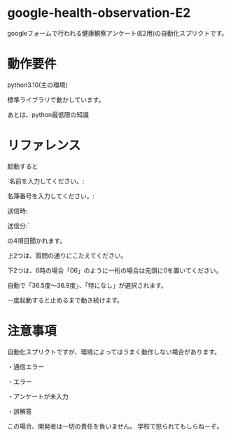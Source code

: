# google-health-observation-E2
googleフォームで行われる健康観察アンケート(E2用)の自動化スプリクトです。

# 動作要件
python3.10(主の環境)

標準ライブラリで動かしています。

あとは、python最低限の知識

# リファレンス
起動すると

`名前を入力してください。:

名簿番号を入力してください。:

送信時:

送信分:`

の4項目聞かれます。

上2つは、質問の通りにこたえてください。

下2つは、6時の場合「06」のように一桁の場合は先頭に0を置いてください。

自動で「36.5度～36.9度」、「特になし」が選択されます。

一度起動すると止めるまで動き続けます。

# 注意事項
自動化スプリクトですが、環境によってはうまく動作しない場合があります。

・通信エラー

・エラー

・アンケートが未入力

・誤解答

この場合、開発者は一切の責任を負いません。
学校で怒られてもしらねーぞ。
